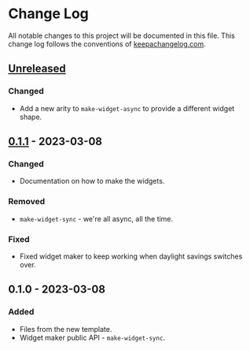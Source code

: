 # Change Log
All notable changes to this project will be documented in this file. This change log follows the conventions of [keepachangelog.com](http://keepachangelog.com/).

## [Unreleased]
### Changed
- Add a new arity to `make-widget-async` to provide a different widget shape.

## [0.1.1] - 2023-03-08
### Changed
- Documentation on how to make the widgets.

### Removed
- `make-widget-sync` - we're all async, all the time.

### Fixed
- Fixed widget maker to keep working when daylight savings switches over.

## 0.1.0 - 2023-03-08
### Added
- Files from the new template.
- Widget maker public API - `make-widget-sync`.

[Unreleased]: https://github.com/lyterk/accounting-ingestion/compare/0.1.1...HEAD
[0.1.1]: https://github.com/lyterk/accounting-ingestion/compare/0.1.0...0.1.1
